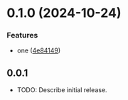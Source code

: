 

# 0.1.0 (2024-10-24)


### Features

* one ([4e84149](https://github.com/Biplav-05/test_sdk_flutter/commit/4e84149fd6dbcaf581badf51563c7b0dd2a54cad))

## 0.0.1

* TODO: Describe initial release.
